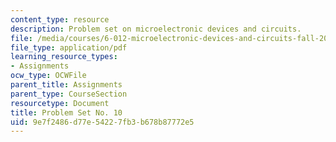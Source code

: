 ```yaml
---
content_type: resource
description: Problem set on microelectronic devices and circuits.
file: /media/courses/6-012-microelectronic-devices-and-circuits-fall-2009/9e7f2486d77e54227fb3b678b87772e5_MIT6_012F09_assn10.pdf
file_type: application/pdf
learning_resource_types:
- Assignments
ocw_type: OCWFile
parent_title: Assignments
parent_type: CourseSection
resourcetype: Document
title: Problem Set No. 10
uid: 9e7f2486-d77e-5422-7fb3-b678b87772e5
---
```

